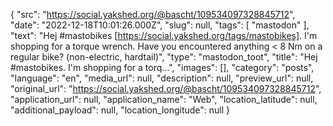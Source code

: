 {
  "src": "https://social.yakshed.org/@bascht/109534097328845712",
  "date": "2022-12-18T10:01:26.000Z",
  "slug": null,
  "tags": [
    "mastodon"
  ],
  "text": "Hej #mastobikes [https://social.yakshed.org/tags/mastobikes]. I'm shopping for a torque wrench. Have you encountered anything < 8 Nm on a regular bike? (non-electric, hardtail)",
  "type": "mastodon_toot",
  "title": "Hej #mastobikes. I'm shopping for a torq…",
  "images": [],
  "category": "posts",
  "language": "en",
  "media_url": null,
  "description": null,
  "preview_url": null,
  "original_url": "https://social.yakshed.org/@bascht/109534097328845712",
  "application_url": null,
  "application_name": "Web",
  "location_latitude": null,
  "additional_payload": null,
  "location_longitude": null
}